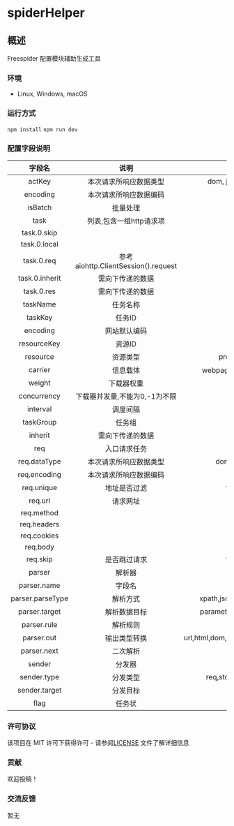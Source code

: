 # spiderHelper

## 概述

Freespider 配置模块辅助生成工具

### 环境

- Linux, Windows, macOS

### 运行方式

`npm install`
`npm run dev`

### 配置字段说明
| 字段名 | 说明 | 选项 |默认值|
| :----: | :----: | :----: | :----: |
| actKey | 本次请求所响应数据类型 | dom, json, jsonp, text ||
| encoding | 本次请求所响应数据编码 |  ||
| isBatch | 批量处理 |  ||
| task | 列表,包含一组http请求项 |  ||
| task.0.skip |  |  | |
| task.0.local|  |  | |
| task.0.req| 参考aiohttp.ClientSession().request |  | |
| task.0.inherit| 需向下传递的数据 |  | |
| task.0.res| 需向下传递的数据 |  | |
| taskName | 任务名称| | |
| taskKey | 任务ID| | |
| encoding | 网站默认编码| | UTF-8|
| resourceKey | 资源ID| | |
| resource | 资源类型| proxy, session| |
| carrier | 信息载体| webpage，app，wechat| webpage|
| weight | 下载器权重| | 1000|
| concurrency | 下载器并发量,不能为0,-1为不限| | -1|
| interval | 调度间隔| | |
| taskGroup | 任务组| | |
| inherit | 需向下传递的数据| | |
| req | 入口请求任务| | |
| req.dataType | 本次请求所响应数据类型| dom, json, jsonp| dom|
| req.encoding | 本次请求所响应数据编码| | UTF-8|
| req.unique | 地址是否过滤| true, false| false|
| req.url | 请求网址| | |
| req.method | | get, post| get|
| req.headers | | | |
| req.cookies | | | |
| req.body | | | |
| req.skip | 是否跳过请求| true, false| false|
| parser | 解析器| | |
| parser.name | 字段名| | |
| parser.parseType | 解析方式| xpath,json,re,str,value,any| any|
| parser.target | 解析数据目标| parameter,res,inherit,prev| parameter|
| parser.rule | 解析规则| | |
| parser.out | 输出类型转换| url,html,dom,range,datetime,list,any| any|
| parser.next | 二次解析| | |
| sender | 分发器| | |
| sender.type | 分发类型| req,store,store-article| |
| sender.target | 分发目标| | |
| flag | 任务状| 0: 正| |

### 许可协议
该项目在 MIT 许可下获得许可 - 请参阅[LICENSE](https://github.com/autospider/spiderHelper/blob/main/LICENSE) 文件了解详细信息

### 贡献
欢迎投稿！
### 交流反馈
暂无


